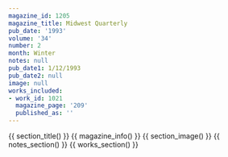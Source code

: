 ```yaml
---
magazine_id: 1205
magazine_title: Midwest Quarterly
pub_date: '1993'
volume: '34'
number: 2
month: Winter
notes: null
pub_date1: 1/12/1993
pub_date2: null
image: null
works_included:
- work_id: 1021
  magazine_page: '209'
  published_as: ''
---
```


{{ section_title() }}
{{ magazine_info() }}
{{ section_image() }}
{{ notes_section() }}
{{ works_section() }}
